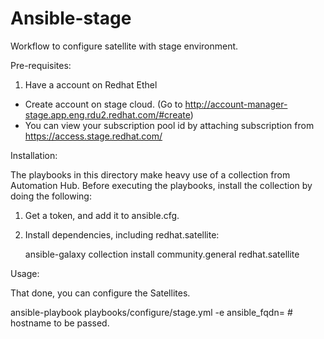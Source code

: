 # Ansible-stage

Workflow to configure satellite with stage environment.


Pre-requisites:

1. Have a account on Redhat Ethel 

 - Create account on stage cloud. (Go to http://account-manager-stage.app.eng.rdu2.redhat.com/#create)
 - You can view your subscription pool id by attaching subscription from https://access.stage.redhat.com/


Installation:

The playbooks in this directory make heavy use of a collection from Automation Hub. Before
executing the playbooks, install the collection by doing the following:

1. Get a token, and add it to ansible.cfg.

2. Install dependencies, including redhat.satellite:
 
    ansible-galaxy collection install community.general redhat.satellite

Usage:

That done, you can configure the Satellites.

ansible-playbook playbooks/configure/stage.yml -e ansible_fqdn= # hostname to be passed.









